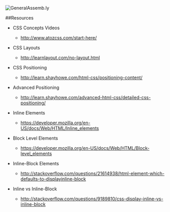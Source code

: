 ![GeneralAssemb.ly](https://github.com/generalassembly/ga-ruby-on-rails-for-devs/raw/master/images/ga.png "GeneralAssemb.ly")

##Resources

* CSS Concepts Videos
  * http://www.atozcss.com/start-here/

* CSS Layouts
  * http://learnlayout.com/no-layout.html

* CSS Positioning
  * http://learn.shayhowe.com/html-css/positioning-content/

* Advanced Positioning 
  * http://learn.shayhowe.com/advanced-html-css/detailed-css-positioning/

* Inline Elements
  * https://developer.mozilla.org/en-US/docs/Web/HTML/Inline_elements

* Block Level Elements
  * https://developer.mozilla.org/en-US/docs/Web/HTML/Block-level_elements

* Inline-Block Elements
	* http://stackoverflow.com/questions/21614938/html-element-which-defaults-to-displayinline-block
	
* Inline vs Inline-Block
	* http://stackoverflow.com/questions/9189810/css-display-inline-vs-inline-block